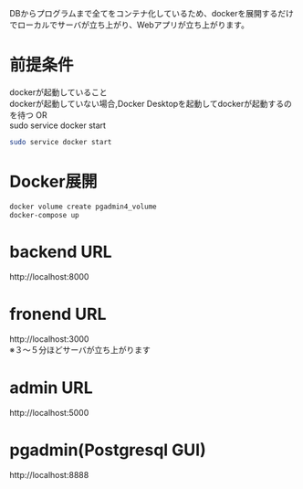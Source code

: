 DBからプログラムまで全てをコンテナ化しているため、dockerを展開するだけでローカルでサーバが立ち上がり、Webアプリが立ち上がります。

# 前提条件
dockerが起動していること<br/>
dockerが起動していない場合,Docker Desktopを起動してdockerが起動するのを待つ OR</br>
sudo service docker start
```sh
sudo service docker start
```

# Docker展開
```sh
docker volume create pgadmin4_volume
docker-compose up
```

# backend URL
http://localhost:8000

# fronend URL
http://localhost:3000<br/>
※３〜５分ほどサーバが立ち上がります

# admin URL
http://localhost:5000

# pgadmin(Postgresql GUI)
http://localhost:8888
